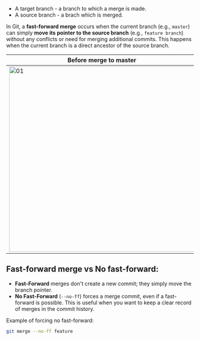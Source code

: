 - A target branch - a branch to which a merge is made.
- A source branch - a brach which is merged.

In Git, a **fast-forward merge** occurs when the current branch (e.g., `master`) can simply **move its pointer to the source branch** (e.g., `feature branch`) without any conflicts or need for merging additional commits. This happens when the current branch is a direct ancestor of the source branch.

| Before merge to master | After merge to master |
| ---------------------------------------------------------------------------------------------------------------- | ---------------------------------------------------------------------------------------------------------------- |
| <img width="498" alt="01" src="https://github.com/user-attachments/assets/f32c9d73-3b58-4cea-a342-30bec41e1084"> | <img width="498" alt="02" src="https://github.com/user-attachments/assets/419213ef-2900-4208-aca1-4adfddf7e6b4"> |

## Fast-forward merge vs No fast-forward:
- **Fast-Forward** merges don't create a new commit; they simply move the branch pointer.
- **No Fast-Forward** (`--no-ff`) forces a merge commit, even if a fast-forward is possible. This is useful when you want to keep a clear record of merges in the commit history.

Example of forcing no fast-forward:
```bash
git merge --no-ff feature
```
